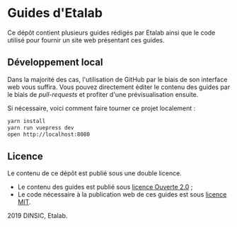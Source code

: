 # Guides d'Etalab

Ce dépôt contient plusieurs guides rédigés par Etalab ainsi que le code utilisé pour fournir un site web présentant ces guides.

## Développement local

Dans la majorité des cas, l'utilisation de GitHub par le biais de son interface web vous suffira. Vous pouvez directement éditer le contenu des guides par le biais de *pull-requests* et profiter d'une prévisualisation ensuite.

Si nécessaire, voici comment faire tourner ce projet localement :
```sh
yarn install
yarn run vuepress dev
open http://localhost:8080
```

## Licence

Le contenu de ce dépôt est publié sous une double licence.

- Le contenu des guides est publié sous [licence Ouverte 2.0](LICENCE.md) ;
- Le code nécessaire à la publication web de ces guides est sous [licence MIT](https://opensource.org/licenses/MIT).

2019 DINSIC, Etalab.
